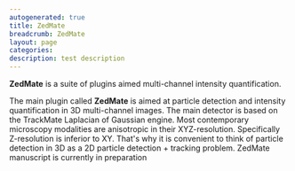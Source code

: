 ```yaml
---
autogenerated: true
title: ZedMate
breadcrumb: ZedMate
layout: page
categories: 
description: test description
---
```


**ZedMate** is a suite of plugins aimed multi-channel intensity quantification.

The main plugin called **ZedMate** is aimed at particle detection and intensity quantification in 3D multi-channel images. The main detector is based on the TrackMate Laplacian of Gaussian engine. Most contemporary microscopy modalities are anisotropic in their XYZ-resolution. Specifically Z-resolution is inferior to XY. That's why it is convenient to think of particle detection in 3D as a 2D particle detection + tracking problem. ZedMate manuscript is currently in preparation
